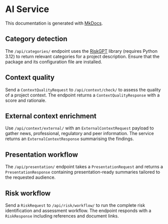 # AI Service

This documentation is generated with [MkDocs](https://www.mkdocs.org/).

## Category detection

The `/api/categories/` endpoint uses the
[RiskGPT](https://pypi.org/project/riskgpt/) library (requires Python 3.12)
to return relevant categories for a project description. Ensure that the
package and its configuration file are installed.

## Context quality

Send a `ContextQualityRequest` to `/api/context/check/` to assess the quality of
a project context. The endpoint returns a `ContextQualityResponse` with a score
and rationale.

## External context enrichment

Use `/api/context/external/` with an `ExternalContextRequest` payload to gather
news, professional, regulatory and peer information. The service returns an
`ExternalContextResponse` summarising the findings.

## Presentation workflow

The `/api/presentation/` endpoint takes a `PresentationRequest` and returns a
`PresentationResponse` containing presentation-ready summaries tailored to the
requested audience.

## Risk workflow

Send a `RiskRequest` to `/api/risk/workflow/` to run the complete risk
identification and assessment workflow. The endpoint responds with a
`RiskResponse` including references and document links.

